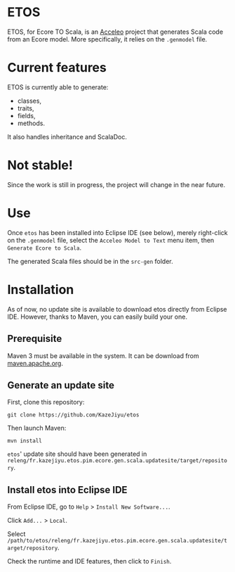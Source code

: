 # ETOS
ETOS, for Ecore TO Scala, is an [Acceleo](https://www.eclipse.org/acceleo/) project that generates Scala code from an Ecore model. More specifically, it relies on the `.genmodel` file.

# Current features
ETOS is currently able to generate:
- classes,
- traits,
- fields,
- methods.

It also handles inheritance and ScalaDoc.

# Not stable!
Since the work is still in progress, the project will change in the near future.

# Use
Once `etos` has been installed into Eclipse IDE (see below), merely right-click on the `.genmodel` file, select the `Acceleo Model to Text` menu item, then `Generate Ecore to Scala`. 

The generated Scala files should be in the `src-gen` folder.

# Installation
As of now, no update site is available to download etos directly from Eclipse IDE. However, thanks to Maven, you can easily build your one.

## Prerequisite
Maven 3 must be available in the system. It can be download from [maven.apache.org](https://maven.apache.org/download.cgi).

## Generate an update site
First, clone this repository:
```
git clone https://github.com/KazeJiyu/etos
```

Then launch Maven:
```
mvn install
```

`etos`' update site should have been generated in `releng/fr.kazejiyu.etos.pim.ecore.gen.scala.updatesite/target/repository`.

## Install etos into Eclipse IDE
From Eclipse IDE, go to `Help` > `Install New Software...`.

Click `Add...` > `Local`.

Select `/path/to/etos/releng/fr.kazejiyu.etos.pim.ecore.gen.scala.updatesite/target/repository`.

Check the runtime and IDE features, then click to `Finish`.

